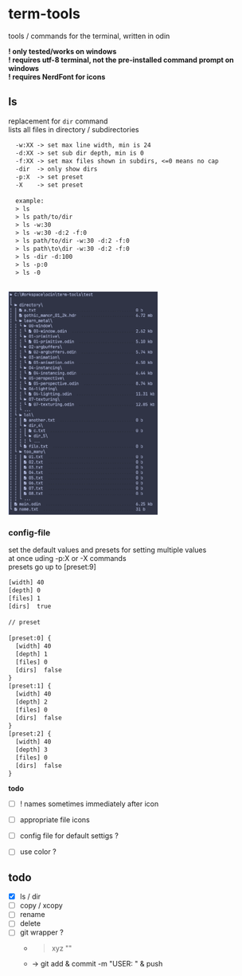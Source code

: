 # term-tools

tools / commands for the terminal, written in odin <br>

__! only tested/works on windows__ <br>
__! requires utf-8 terminal, not the pre-installed command prompt on windows__ <br>
__! requires NerdFont for icons__

## ls
replacement for `dir` command <br>
lists all files in directory / subdirectories <br>
```
  -w:XX -> set max line width, min is 24
  -d:XX -> set sub dir depth, min is 0
  -f:XX -> set max files shown in subdirs, <=0 means no cap
  -dir  -> only show dirs
  -p:X  -> set preset
  -X    -> set preset
  
  example:
  > ls
  > ls path/to/dir
  > ls -w:30 
  > ls -w:30 -d:2 -f:0
  > ls path/to/dir -w:30 -d:2 -f:0
  > ls path\to\dir -w:30 -d:2 -f:0
  > ls -dir -d:100
  > ls -p:0
  > ls -0
```
<br>
<img src="https://github.com/phil-stein/term-tools/blob/main/files/ls_04.PNG" alt="logo" width="300">
<br>

### config-file
set the default values and presets for setting multiple values <br>
at once uding -p:X or -X commands <br>
presets go up to [preset:9] <br>
```
[width] 40
[depth] 0
[files] 1
[dirs]  true

// preset

[preset:0] {
  [width] 40
  [depth] 1
  [files] 0
  [dirs]  false
}
[preset:1] {
  [width] 40
  [depth] 2
  [files] 0
  [dirs]  false
}
[preset:2] {
  [width] 40
  [depth] 3
  [files] 0
  [dirs]  false
}
```

__todo__
  - [ ] ! names sometimes immediately after icon
  - [ ] appropriate file icons 
  - [ ] config file for default settigs ?
  - [ ] use color ?


## todo
  - [x] ls / dir
  - [ ] copy / xcopy
  - [ ] rename
  - [ ] delete
  - [ ] git wrapper ?
    - > xyz "<message>"
    - -> git add & commit -m "USER: <message>" & push 
